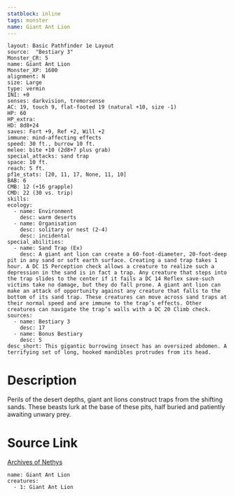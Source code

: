 ```yaml
---
statblock: inline
tags: monster
name: Giant Ant Lion
---
```

```statblock
layout: Basic Pathfinder 1e Layout
source:  "Bestiary 3"
Monster_CR: 5
name: Giant Ant Lion
Monster_XP: 1600
alignment: N
size: Large
type: vermin
INI: +0
senses: darkvision, tremorsense
AC: 19, touch 9, flat-footed 19 (natural +10, size -1)
HP: 60
HP_extra: 
HD: 8d8+24
saves: Fort +9, Ref +2, Will +2
immune: mind-affecting effects
speed: 30 ft., burrow 10 ft.
melee: bite +10 (2d8+7 plus grab)
special_attacks: sand trap
space: 10 ft.
reach: 5 ft.
pf1e_stats: [20, 11, 17, None, 11, 10]
BAB: 6
CMB: 12 (+16 grapple)
CMD: 22 (30 vs. trip)
skills: 
ecology:
  - name: Environment
    desc: warm deserts
  - name: Organisation
    desc: solitary or nest (2-4)
    desc: incidental
special_abilities:
  - name: Sand Trap (Ex)
    desc: A giant ant lion can create a 60-foot-diameter, 20-foot-deep pit in any sand or soft earth surface. Creating a sand trap takes 1 hour. A DC 15 Perception check allows a creature to realize such a depression in the sand is in fact a trap. Any creature that steps into the trap slides to the center if it fails a DC 14 Reflex save-such victims take no damage, but they do fall prone. A giant ant lion can make an attack of opportunity against any creature that falls to the bottom of its sand trap. These creatures can move across sand traps at their normal speed and are immune to the trap’s effects. Other creatures can navigate the trap’s walls with a DC 20 Climb check.
sources:
  - name: Bestiary 3
    desc: 17
  - name: Bonus Bestiary
    desc: 5
desc_short: This gigantic burrowing insect has an oversized abdomen. A terrifying set of long, hooked mandibles protrudes from its head.
```
# Description
Perils of the desert depths, giant ant lions construct traps from the shifting sands. These beasts lurk at the base of these pits, half buried and patiently awaiting unwary prey.
# Source Link
[Archives of Nethys](https://aonprd.com/MonsterDisplay.aspx?ItemName=Giant%20Ant%20Lion)
```encounter-table
name: Giant Ant Lion
creatures:
  - 1: Giant Ant Lion
```
